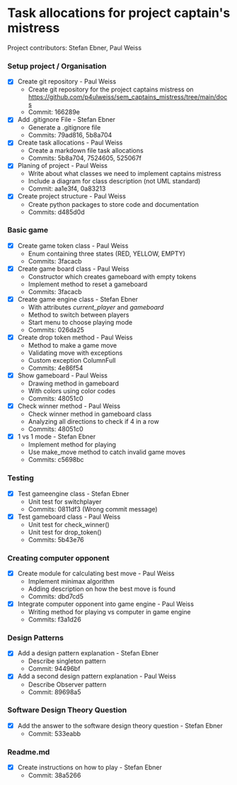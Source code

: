 # Task allocations for project captain's mistress
Project contributors: Stefan Ebner, Paul Weiss

### Setup project / Organisation
- [X] Create git repository - Paul Weiss
  - Create git repository for the project captains mistress on https://github.com/p4ulweiss/sem_captains_mistress/tree/main/docs
  - Commit: 166289e
- [X] Add .gitignore File - Stefan Ebner
  - Generate a .gitignore file
  - Commits: 79ad816, 5b8a704 
- [X] Create task allocations - Paul Weiss
  - Create a markdown file task allocations
  - Commits: 5b8a704, 7524605, 525067f
- [X] Planing of project - Paul Weiss
  - Write about what classes we need to implement captains mistress
  - Include a diagram for class description (not UML standard)
  - Commit: aa1e3f4, 0a83213
- [X] Create project structure - Paul Weiss
  - Create python packages to store code and documentation
  - Commits: d485d0d

### Basic game
- [X] Create game token class - Paul Weiss
  - Enum containing three states (RED, YELLOW, EMPTY)
  - Commits: 3facacb
- [X] Create game board class - Paul Weiss
  - Constructor which creates gameboard with empty tokens
  - Implement method to reset a gameboard
  - Commits: 3facacb
- [X] Create game engine class - Stefan Ebner
  - With attributes _current_player_ and _gameboard_
  - Method to switch between players
  - Start menu to choose playing mode
  - Commits: 026da25
- [X] Create drop token method - Paul Weiss
  - Method to make a game move
  - Validating move with exceptions
  - Custom exception ColumnFull
  - Commits: 4e86f54
- [X] Show gameboard - Paul Weiss
  - Drawing method in gameboard
  - With colors using color codes
  - Commits: 48051c0
- [X] Check winner method - Paul Weiss
  - Check winner method in gameboard class
  - Analyzing all directions to check if 4 in a row
  - Commits: 48051c0
- [X] 1 vs 1 mode - Stefan Ebner
  - Implement method for playing
  - Use make_move method to catch invalid game moves
  - Commits: c5698bc


### Testing
- [X] Test gameengine class - Stefan Ebner
  - Unit test for switchplayer
  - Commits: 0811df3 (Wrong commit message)
- [X] Test gameboard class - Paul Weiss
  - Unit test for check_winner()
  - Unit test for drop_token()
  - Commits: 5b43e76

### Creating computer opponent
- [X] Create module for calculating best move - Paul Weiss
  - Implement minimax algorithm
  - Adding description on how the best move is found
  - Commits: dbd7cd5
- [X] Integrate computer opponent into game engine - Paul Weiss
  - Writing method for playing vs computer in game engine
  - Commits: f3a1d26

### Design Patterns
- [X] Add a design pattern explanation - Stefan Ebner
  - Describe singleton pattern
  - Commit: 94496bf
- [X] Add a second design pattern explanation - Paul Weiss
  - Describe Observer pattern
  - Commit: 89698a5

### Software Design Theory Question
- [X] Add the answer to the software design theory question - Stefan Ebner
  - Commit: 533eabb

### Readme.md
- [X] Create instructions on how to play - Stefan Ebner
  - Commit: 38a5266